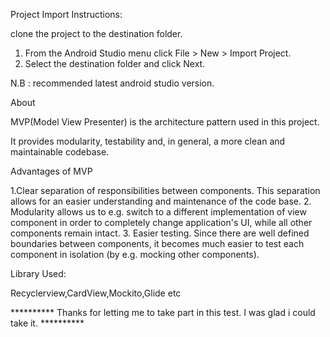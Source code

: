 
Project Import Instructions:

  clone the project to the destination folder. 

1. From the Android Studio menu click File > New > Import Project.
2. Select the destination folder and click Next.

N.B : recommended latest android studio version.


About

MVP(Model View Presenter) is the architecture pattern used in this project.

It provides modularity, testability and, in general, a more clean and maintainable codebase.

Advantages of MVP

 1.Clear separation of responsibilities between components.
    This separation allows for an easier understanding and maintenance of the code 
     base.
2. Modularity allows us to e.g. switch to a different implementation of view
    component in order to completely change application's UI, while all other
    components remain intact.
3. Easier testing. Since there are well defined boundaries between components, it
    becomes much easier to test each component in isolation (by e.g. mocking other 
    components).


Library Used:

Recyclerview,CardView,Mockito,Glide etc




********** Thanks for letting me to take part in this test. I was glad i could take it. **********












